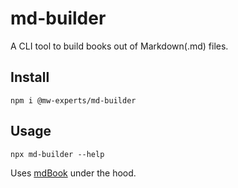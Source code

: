 # md-builder

A CLI tool to build books out of Markdown(.md) files.

## Install

```
npm i @mw-experts/md-builder
```

## Usage

```
npx md-builder --help
```

Uses [mdBook](https://rust-lang.github.io/mdBook/index.html) under the hood.

